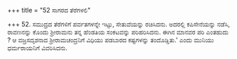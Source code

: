 +++
title = "52 ಸಾಗರದ ತೆರೆಗಳಲಿ"

+++
52. ಸಮುದ್ರದ ತೆರೆಗಳಿಗೆ ಪರ್ವತಗಳನ್ನೇ ಇಟ್ಟು, ಸೇತುವೆಯನ್ನು ರಚಿಸಿದನು. ಅದರಲ್ಲಿ ಕಪಿಸೇನೆಯನ್ನು ನಡೆಸಿ, ರಾವಣನನ್ನು ಕೊಂದು ಶ್ರೀರಾಮನು ತನ್ನ ಹೆಂಡತಿಯ ಸಂಕಟವನ್ನು ಪರಿಹರಿಸಿದನು. ಈಗಿನ ಮಾನವರ ಪರಿ ಎಂತಹುದು ? ಆ ವಜ್ರಸದೃಶನಾದ  ಶ್ರೀರಾಮಚಂದ್ರನಿಗೆ ವಿಧಿಯು ಪಡಬಾರದ ಕಷ್ಟಗಳನ್ನು ತಂದೊಡ್ಡಿತು.' ಎಂದು ಮುನಿಯು ಧರ್ಮರಾಯನಿಗೆ ವಿವರಿಸಿದನು.